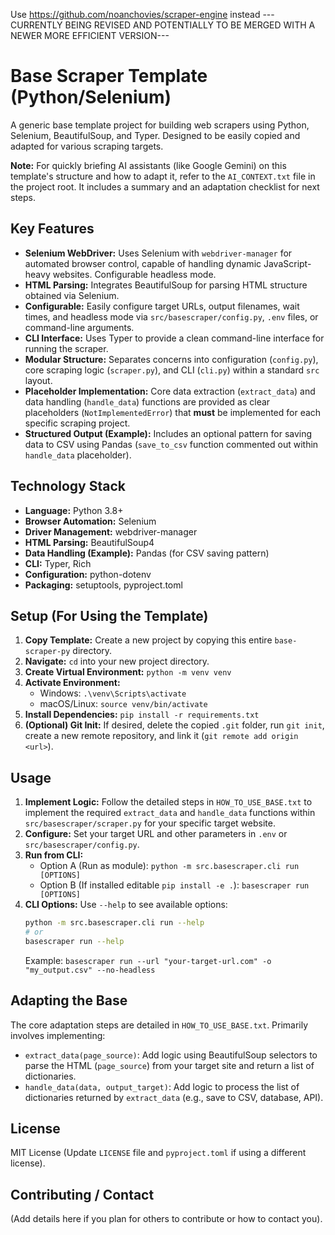 Use https://github.com/noanchovies/scraper-engine instead 
---CURRENTLY BEING REVISED AND POTENTIALLY TO BE MERGED WITH A NEWER MORE EFFICIENT VERSION---

# Base Scraper Template (Python/Selenium)

A generic base template project for building web scrapers using Python, Selenium, BeautifulSoup, and Typer. Designed to be easily copied and adapted for various scraping targets.

**Note:** For quickly briefing AI assistants (like Google Gemini) on this template's structure and how to adapt it, refer to the `AI_CONTEXT.txt` file in the project root. It includes a summary and an adaptation checklist for next steps.

## Key Features

* **Selenium WebDriver:** Uses Selenium with `webdriver-manager` for automated browser control, capable of handling dynamic JavaScript-heavy websites. Configurable headless mode.
* **HTML Parsing:** Integrates BeautifulSoup for parsing HTML structure obtained via Selenium.
* **Configurable:** Easily configure target URLs, output filenames, wait times, and headless mode via `src/basescraper/config.py`, `.env` files, or command-line arguments.
* **CLI Interface:** Uses Typer to provide a clean command-line interface for running the scraper.
* **Modular Structure:** Separates concerns into configuration (`config.py`), core scraping logic (`scraper.py`), and CLI (`cli.py`) within a standard `src` layout.
* **Placeholder Implementation:** Core data extraction (`extract_data`) and data handling (`handle_data`) functions are provided as clear placeholders (`NotImplementedError`) that **must** be implemented for each specific scraping project.
* **Structured Output (Example):** Includes an optional pattern for saving data to CSV using Pandas (`save_to_csv` function commented out within `handle_data` placeholder).

## Technology Stack

* **Language:** Python 3.8+
* **Browser Automation:** Selenium
* **Driver Management:** webdriver-manager
* **HTML Parsing:** BeautifulSoup4
* **Data Handling (Example):** Pandas (for CSV saving pattern)
* **CLI:** Typer, Rich
* **Configuration:** python-dotenv
* **Packaging:** setuptools, pyproject.toml

## Setup (For Using the Template)

1.  **Copy Template:** Create a new project by copying this entire `base-scraper-py` directory.
2.  **Navigate:** `cd` into your new project directory.
3.  **Create Virtual Environment:** `python -m venv venv`
4.  **Activate Environment:**
    * Windows: `.\venv\Scripts\activate`
    * macOS/Linux: `source venv/bin/activate`
5.  **Install Dependencies:** `pip install -r requirements.txt`
6.  **(Optional) Git Init:** If desired, delete the copied `.git` folder, run `git init`, create a new remote repository, and link it (`git remote add origin <url>`).

## Usage

1.  **Implement Logic:** Follow the detailed steps in `HOW_TO_USE_BASE.txt` to implement the required `extract_data` and `handle_data` functions within `src/basescraper/scraper.py` for your specific target website.
2.  **Configure:** Set your target URL and other parameters in `.env` or `src/basescraper/config.py`.
3.  **Run from CLI:**
    * Option A (Run as module): `python -m src.basescraper.cli run [OPTIONS]`
    * Option B (If installed editable `pip install -e .`): `basescraper run [OPTIONS]`
4.  **CLI Options:** Use `--help` to see available options:
    ```bash
    python -m src.basescraper.cli run --help
    # or
    basescraper run --help
    ```
    Example: `basescraper run --url "your-target-url.com" -o "my_output.csv" --no-headless`

## Adapting the Base

The core adaptation steps are detailed in `HOW_TO_USE_BASE.txt`. Primarily involves implementing:

* `extract_data(page_source)`: Add logic using BeautifulSoup selectors to parse the HTML (`page_source`) from your target site and return a list of dictionaries.
* `handle_data(data, output_target)`: Add logic to process the list of dictionaries returned by `extract_data` (e.g., save to CSV, database, API).

## License

MIT License (Update `LICENSE` file and `pyproject.toml` if using a different license).

## Contributing / Contact

(Add details here if you plan for others to contribute or how to contact you).
